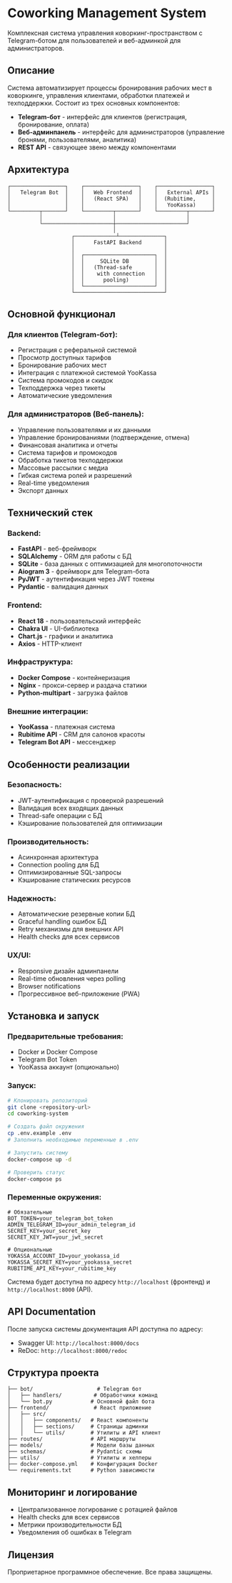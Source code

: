 # Coworking Management System

Комплексная система управления коворкинг-пространством с Telegram-ботом для пользователей и веб-админкой для администраторов.

## Описание

Система автоматизирует процессы бронирования рабочих мест в коворкинге, управления клиентами, обработки платежей и техподдержки. Состоит из трех основных компонентов:

- **Telegram-бот** - интерфейс для клиентов (регистрация, бронирование, оплата)
- **Веб-админпанель** - интерфейс для администраторов (управление бронями, пользователями, аналитика)
- **REST API** - связующее звено между компонентами

## Архитектура

```
┌─────────────────┐    ┌─────────────────┐    ┌─────────────────┐
│   Telegram Bot  │    │   Web Frontend  │    │   External APIs │
│                 │    │   (React SPA)   │    │  (Rubitime,     │
│                 │    │                 │    │   YooKassa)     │
└─────────┬───────┘    └─────────┬───────┘    └─────────┬───────┘
          │                      │                      │
          └──────────────────────┼──────────────────────┘
                                 │
                    ┌─────────────┴──────────────┐
                    │      FastAPI Backend       │
                    │                            │
                    │  ┌──────────────────────┐  │
                    │  │     SQLite DB        │  │
                    │  │   (Thread-safe       │  │
                    │  │    with connection   │  │
                    │  │      pooling)        │  │
                    │  └──────────────────────┘  │
                    └────────────────────────────┘
```

## Основной функционал

### Для клиентов (Telegram-бот):
- Регистрация с реферальной системой
- Просмотр доступных тарифов
- Бронирование рабочих мест
- Интеграция с платежной системой YooKassa
- Система промокодов и скидок
- Техподдержка через тикеты
- Автоматические уведомления

### Для администраторов (Веб-панель):
- Управление пользователями и их данными
- Управление бронированиями (подтверждение, отмена)
- Финансовая аналитика и отчеты
- Система тарифов и промокодов
- Обработка тикетов техподдержки
- Массовые рассылки с медиа
- Гибкая система ролей и разрешений
- Real-time уведомления
- Экспорт данных

## Технический стек

### Backend:
- **FastAPI** - веб-фреймворк
- **SQLAlchemy** - ORM для работы с БД
- **SQLite** - база данных с оптимизацией для многопоточности
- **Aiogram 3** - фреймворк для Telegram-бота
- **PyJWT** - аутентификация через JWT токены
- **Pydantic** - валидация данных

### Frontend:
- **React 18** - пользовательский интерфейс
- **Chakra UI** - UI-библиотека
- **Chart.js** - графики и аналитика
- **Axios** - HTTP-клиент

### Инфраструктура:
- **Docker Compose** - контейнеризация
- **Nginx** - прокси-сервер и раздача статики
- **Python-multipart** - загрузка файлов

### Внешние интеграции:
- **YooKassa** - платежная система
- **Rubitime API** - CRM для салонов красоты
- **Telegram Bot API** - мессенджер

## Особенности реализации

### Безопасность:
- JWT-аутентификация с проверкой разрешений
- Валидация всех входящих данных
- Thread-safe операции с БД
- Кэширование пользователей для оптимизации

### Производительность:
- Асинхронная архитектура
- Connection pooling для БД
- Оптимизированные SQL-запросы
- Кэширование статических ресурсов

### Надежность:
- Автоматические резервные копии БД
- Graceful handling ошибок БД
- Retry механизмы для внешних API
- Health checks для всех сервисов

### UX/UI:
- Responsive дизайн админпанели
- Real-time обновления через polling
- Browser notifications
- Прогрессивное веб-приложение (PWA)

## Установка и запуск

### Предварительные требования:
- Docker и Docker Compose
- Telegram Bot Token
- YooKassa аккаунт (опционально)

### Запуск:

```bash
# Клонировать репозиторий
git clone <repository-url>
cd coworking-system

# Создать файл окружения
cp .env.example .env
# Заполнить необходимые переменные в .env

# Запустить систему
docker-compose up -d

# Проверить статус
docker-compose ps
```

### Переменные окружения:

```env
# Обязательные
BOT_TOKEN=your_telegram_bot_token
ADMIN_TELEGRAM_ID=your_admin_telegram_id
SECRET_KEY=your_secret_key
SECRET_KEY_JWT=your_jwt_secret

# Опциональные
YOKASSA_ACCOUNT_ID=your_yookassa_id
YOKASSA_SECRET_KEY=your_yookassa_secret
RUBITIME_API_KEY=your_rubitime_key
```

Система будет доступна по адресу `http://localhost` (фронтенд) и `http://localhost:8000` (API).

## API Documentation

После запуска системы документация API доступна по адресу:
- Swagger UI: `http://localhost:8000/docs`
- ReDoc: `http://localhost:8000/redoc`

## Структура проекта

```
├── bot/                    # Telegram бот
│   ├── handlers/          # Обработчики команд
│   └── bot.py            # Основной файл бота
├── frontend/              # React приложение
│   ├── src/
│   │   ├── components/   # React компоненты
│   │   ├── sections/     # Страницы админки
│   │   └── utils/        # Утилиты и API клиент
├── routes/               # API маршруты
├── models/               # Модели базы данных
├── schemas/              # Pydantic схемы
├── utils/                # Утилиты и хелперы
├── docker-compose.yml    # Конфигурация Docker
└── requirements.txt      # Python зависимости
```

## Мониторинг и логирование

- Централизованное логирование с ротацией файлов
- Health checks для всех сервисов
- Метрики производительности БД
- Уведомления об ошибках в Telegram

## Лицензия

Проприетарное программное обеспечение. Все права защищены.